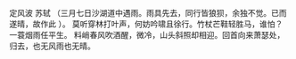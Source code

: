定风波 苏轼
（三月七日沙湖道中遇雨。雨具先去，同行皆狼狈，余独不觉。已而遂晴，故作此 ）。
莫听穿林打叶声，何妨吟啸且徐行。竹杖芒鞋轻胜马，谁怕？ 一蓑烟雨任平生。
料峭春风吹酒醒，微冷，山头斜照却相迎。回首向来萧瑟处，归去，也无风雨也无晴。
